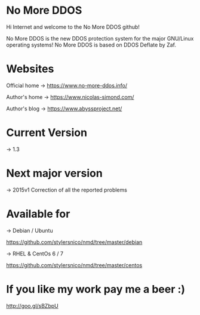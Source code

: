 No More DDOS
============

Hi Internet and welcome to the No More DDOS github!


No More DDOS is the new DDOS protection system for the major GNU/Linux operating systems!
No More DDOS is based on DDOS Deflate by Zaf.


Websites
===============

Official home -> https://www.no-more-ddos.info/

Author's home -> https://www.nicolas-simond.com/

Author's blog -> https://www.abyssproject.net/


Current Version
===============

-> 1.3



Next major version
==================

-> 2015v1
Correction of all the reported problems



Available for
=============

-> Debian / Ubuntu

https://github.com/stylersnico/nmd/tree/master/debian

-> RHEL & CentOs 6 / 7

https://github.com/stylersnico/nmd/tree/master/centos


If you like my work pay me a beer :)
====================================

http://goo.gl/sBZbpU
